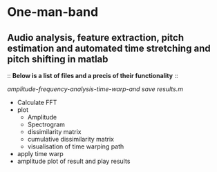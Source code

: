 # One-man-band
## Audio analysis, feature extraction, pitch estimation and automated time stretching and pitch shifting in matlab

:: **Below is a list of files and a precis of their functionality** ::

*amplitude-frequency-analysis-time-warp-and save results.m*
- Calculate FFT
- plot
    - Amplitude
    - Spectrogram
    - dissimilarity matrix
    - cumulative dissimilarity matrix
    - visualisation of time warping path
 - apply time warp
 - amplitude plot of result and play results
